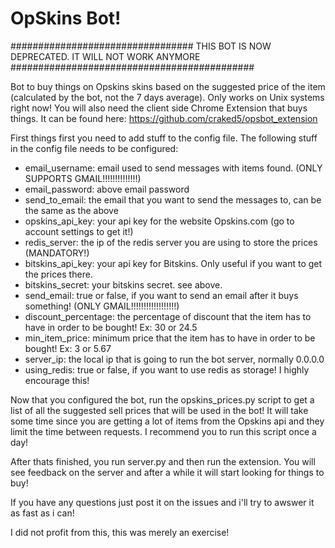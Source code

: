 # OpSkins Bot!

################################# THIS BOT IS NOW DEPRECATED. IT WILL NOT WORK ANYMORE ############################################

Bot to buy things on Opskins skins based on the suggested price of the item (calculated by the bot, not the 7 days average).
Only works on Unix systems right now!
You will also need the client side Chrome Extension that buys things.
It can be found here: https://github.com/craked5/opsbot_extension

First things first you need to add stuff to the config file.
The following stuff in the config file needs to be configured:

- email_username: email used to send messages with items found. (ONLY SUPPORTS GMAIL!!!!!!!!!!!!!!)
- email_password: above email password
- send_to_email: the email that you want to send the messages to, can be the same as the above
- opskins_api_key: your api key for the website Opskins.com (go to account settings to get it!)
- redis_server: the ip of the redis server you are using to store the prices (MANDATORY!)
- bitskins_api_key: your api key for Bitskins. Only useful if you want to get the prices there.
- bitskins_secret: your bitskins secret. see above.
- send_email: true or false, if you want to send an email after it buys something! (ONLY GMAIL!!!!!!!!!!!!!!!!!!)
- discount_percentage: the percentage of discount that the item has to have in order to be bought! Ex: 30 or 24.5
- min_item_price: minimum price that the item has to have in order to be bought! Ex: 3 or 5.67
- server_ip: the local ip that is going to run the bot server, normally 0.0.0.0
- using_redis: true or false, if you want to use redis as storage! I highly encourage this!

Now that you configured the bot, run the opskins_prices.py script to get a list of all the suggested sell prices that will be used in the bot! It will take some time since you are getting a lot of items from the Opskins api and they limit the time between requests. I recommend you to run this script once a day!

After thats finished, you run server.py and then run the extension. You will see feedback on the server and after a while it will start looking for things to buy!

If you have any questions just post it on the issues and i'll try to awswer it as fast as i can!

I did not profit from this, this was merely an exercise!
